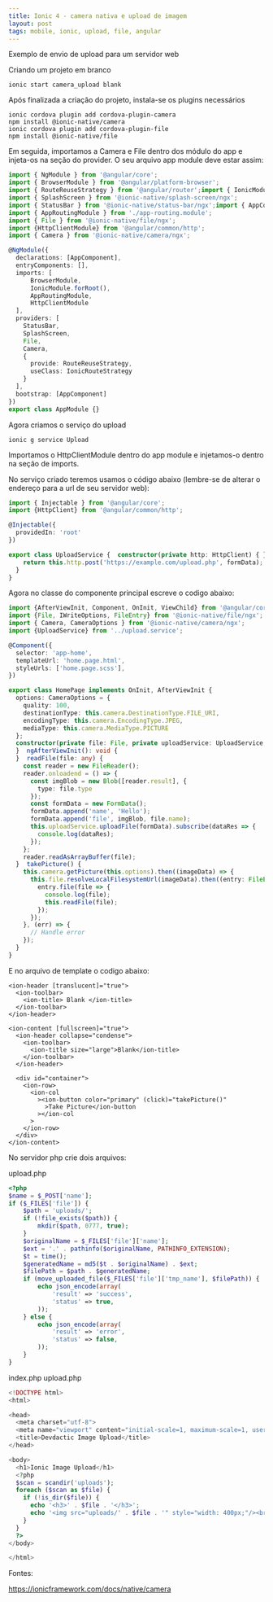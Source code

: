 ```yaml
---
title: Ionic 4 - camera nativa e upload de imagem
layout: post
tags: mobile, ionic, upload, file, angular
---
```

Exemplo de envio de upload para um servidor web

Criando um projeto em branco

```
ionic start camera_upload blank
```

Após finalizada a criação do projeto, instala-se os plugins necessários

```
ionic cordova plugin add cordova-plugin-camera
npm install @ionic-native/camera
ionic cordova plugin add cordova-plugin-file
npm install @ionic-native/file
```
Em seguida, importamos a Camera e File dentro dos módulo do app e injeta-os na seção do provider. O seu arquivo app module deve estar assim:

```ts
import { NgModule } from '@angular/core';
import { BrowserModule } from '@angular/platform-browser';
import { RouteReuseStrategy } from '@angular/router';import { IonicModule, IonicRouteStrategy } from '@ionic/angular';
import { SplashScreen } from '@ionic-native/splash-screen/ngx';
import { StatusBar } from '@ionic-native/status-bar/ngx';import { AppComponent } from './app.component';
import { AppRoutingModule } from './app-routing.module';
import { File } from '@ionic-native/file/ngx';
import {HttpClientModule} from '@angular/common/http';
import { Camera } from '@ionic-native/camera/ngx';

@NgModule({
  declarations: [AppComponent],
  entryComponents: [],
  imports: [
      BrowserModule,
      IonicModule.forRoot(),
      AppRoutingModule,
      HttpClientModule
  ],
  providers: [
    StatusBar,
    SplashScreen,
    File,
    Camera,
    {
      provide: RouteReuseStrategy,
      useClass: IonicRouteStrategy
    }
  ],
  bootstrap: [AppComponent]
})
export class AppModule {}
```

Agora criamos o serviço do upload
```
ionic g service Upload
```

Importamos o HttpClientModule dentro do app module e injetamos-o dentro na seção de imports.

No serviço criado teremos usamos o código abaixo (lembre-se de alterar o endereço para a url de seu servidor web):

```ts
import { Injectable } from '@angular/core';
import {HttpClient} from '@angular/common/http';

@Injectable({
  providedIn: 'root'
})

export class UploadService {  constructor(private http: HttpClient) { }  uploadFile(formData) {
    return this.http.post('https://example.com/upload.php', formData);
  }
}
```

Agora no classe do componente principal escreve o codigo abaixo:

```ts
import {AfterViewInit, Component, OnInit, ViewChild} from '@angular/core';
import {File, IWriteOptions, FileEntry} from '@ionic-native/file/ngx';
import { Camera, CameraOptions } from '@ionic-native/camera/ngx';
import {UploadService} from '../upload.service';

@Component({
  selector: 'app-home',
  templateUrl: 'home.page.html',
  styleUrls: ['home.page.scss'],
})

export class HomePage implements OnInit, AfterViewInit {
  options: CameraOptions = {
    quality: 100,
    destinationType: this.camera.DestinationType.FILE_URI,
    encodingType: this.camera.EncodingType.JPEG,
    mediaType: this.camera.MediaType.PICTURE
  };
  constructor(private file: File, private uploadService: UploadService, private camera: Camera) {}  ngOnInit(): void {
  }  ngAfterViewInit(): void {
  }  readFile(file: any) {
    const reader = new FileReader();
    reader.onloadend = () => {
      const imgBlob = new Blob([reader.result], {
        type: file.type
      });
      const formData = new FormData();
      formData.append('name', 'Hello');
      formData.append('file', imgBlob, file.name);
      this.uploadService.uploadFile(formData).subscribe(dataRes => {
        console.log(dataRes);
      });
    };
    reader.readAsArrayBuffer(file);
  }  takePicture() {
    this.camera.getPicture(this.options).then((imageData) => {
      this.file.resolveLocalFilesystemUrl(imageData).then((entry: FileEntry) => {
        entry.file(file => {
          console.log(file);
          this.readFile(file);
        });
      });
    }, (err) => {
      // Handle error
    });
  }
}
```

E no arquivo de template o codigo abaixo:
```
<ion-header [translucent]="true">
  <ion-toolbar>
    <ion-title> Blank </ion-title>
  </ion-toolbar>
</ion-header>

<ion-content [fullscreen]="true">
  <ion-header collapse="condense">
    <ion-toolbar>
      <ion-title size="large">Blank</ion-title>
    </ion-toolbar>
  </ion-header>

  <div id="container">
    <ion-row>
      <ion-col
        ><ion-button color="primary" (click)="takePicture()"
          >Take Picture</ion-button
        ></ion-col
      >
    </ion-row>
  </div>
</ion-content>

```

No servidor php crie dois arquivos:

upload.php
```php
<?php
$name = $_POST['name'];
if ($_FILES['file']) {
    $path = 'uploads/';
    if (!file_exists($path)) {
        mkdir($path, 0777, true);
    }
    $originalName = $_FILES['file']['name'];
    $ext = '.' . pathinfo($originalName, PATHINFO_EXTENSION);
    $t = time();
    $generatedName = md5($t . $originalName) . $ext;
    $filePath = $path . $generatedName;
    if (move_uploaded_file($_FILES['file']['tmp_name'], $filePath)) {
        echo json_encode(array(
            'result' => 'success',
            'status' => true,
        ));
    } else {
        echo json_encode(array(
            'result' => 'error',
            'status' => false,
        ));
    }
}
```

index.php
upload.php
```php
<!DOCTYPE html>
<html>

<head>
  <meta charset="utf-8">
  <meta name="viewport" content="initial-scale=1, maximum-scale=1, user-scalable=no, width=device-width">
  <title>Devdactic Image Upload</title>
</head>

<body>
  <h1>Ionic Image Upload</h1>
  <?php
  $scan = scandir('uploads');
  foreach ($scan as $file) {
    if (!is_dir($file)) {
      echo '<h3>' . $file . '</h3>';
      echo '<img src="uploads/' . $file . '" style="width: 400px;"/><br />';
    }
  }
  ?>
</body>

</html>
```

Fontes:

https://ionicframework.com/docs/native/camera
